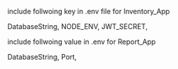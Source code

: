 include follwoing key in .env file for Inventory_App

DatabaseString,
NODE_ENV,
JWT_SECRET,


include follwoing value in .env for Report_App

DatabaseString,
Port,
